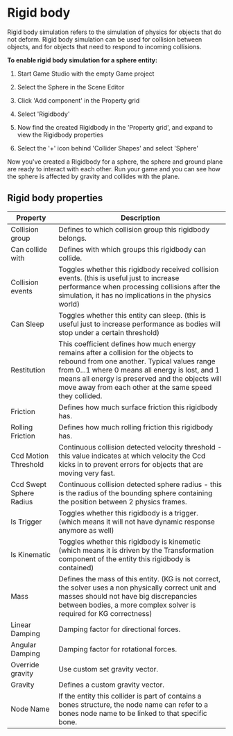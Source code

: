 # Rigid body

<div class="doc-incomplete"/>

Rigid body simulation refers to the simulation of physics for objects that do not deform. Rigid body simulation can be used for collision between objects, and for objects that need to respond to incoming collisions.

**To enable rigid body simulation for a sphere entity:**

1. Start Game Studio with the empty Game project

2. Select the Sphere in the Scene Editor

3. Click 'Add component' in the Property grid

4. Select 'Rigidbody'

5. Now find the created Rigidbody in the 'Property grid', and expand to view the Rigidbody properties

6. Select the '+' icon behind 'Collider Shapes' and select 'Sphere'

Now you've created a Rigidbody for a sphere, the sphere and ground plane are ready to interact with each other. Run your game and you can see how the sphere is affected by gravity and collides with the plane.

## Rigid body properties

Property              | Description
----------------------|---------------------------------------------------------
Collision group       | Defines to which collision group this rigidbody belongs.
Can collide with      | Defines with which groups this rigidbody can collide.
Collision events      | Toggles whether this rigidbody received collision events. (this is useful just to increase performance when processing collisions after the simulation, it has no implications in the physics world)
Can Sleep             | Toggles whether this entity can sleep. (this is useful just to increase performance as bodies will stop under a certain threshold)
Restitution           | This coefficient defines how much energy remains after a collision for the objects to rebound from one another. Typical values range from 0...1 where 0 means all energy is lost, and 1 means all energy is preserved and the objects will move away from each other at the same speed they collided.
Friction              | Defines how much surface friction this rigidbody has.
Rolling Friction      | Defines how much rolling friction this rigidbody has.
Ccd Motion Threshold  | Continuous collision detected velocity threshold - this value indicates at which velocity the Ccd kicks in to prevent errors for objects that are moving very fast.
Ccd Swept Sphere Radius | Continuous collision detected sphere radius - this is the radius of the bounding sphere containing the position between 2 physics frames.
Is Trigger            | Toggles whether this rigidbody is a trigger. (which means it will not have dynamic response anymore as well)
Is Kinematic          | Toggles whether this rigidbody is kinemetic (which means it is driven by the Transformation component of the entity this rigidbody is contained)
Mass                  | Defines the mass of this entity. (KG is not correct, the solver uses a non physically correct unit and masses should not have big discrepancies between bodies, a more complex solver is required for KG correctness)
Linear Damping        | Damping factor for directional forces.
Angular Damping       | Damping factor for rotational forces.
Override gravity      | Use custom set gravity vector.
Gravity               | Defines a custom gravity vector.
Node Name             | If the entity this collider is part of contains a bones structure, the node name can refer to a bones node name to be linked to that specific bone.
